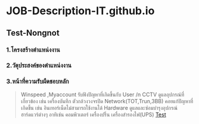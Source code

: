 # JOB-Description-IT.github.io
## Test-Nongnot

### 1.โครงสร้างตำแหน่งงาน

### 2.วัตุประสงค์ของตำแหน่งงาน

### 3.หน้าที่ความรับผืดชอบหลัก
> Winspeed ,Myaccount รับฟังปัญหาที่เกิดขึ้นกับ User /n
> CCTV ดูแลอุปกรณ์ที่เกี่ยวข้อง เช่น เครื่องบันทึก ตัวกล้วงวงจรปิด
> Network(TOT,Trun,3BB) คอยแก้ปัญหาที่เกิดขึ้น เช่น อินเทอร์เน็ตไม่สามารถใช้งานได้
> Hardware ดูแลและซ่อมบำรุงอุปกรณ์ฮาร์ดแวร์ต่างๆ อาทิเช่น คอมพิวเตอร์ เครื่องปริ้น เครื่องสำรองไฟ(UPS)
[Test](https://suriyaheoachan.github.io/JOB-Description-IT.github.io/)
